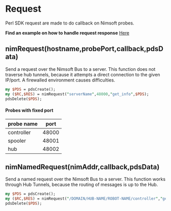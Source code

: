 # Request 

Perl SDK request are made to do callback on Nimsoft probes.

**Find an example on how to handle request response** [Here](https://github.com/UIM-Community/Perl-SDK/blob/master/examples/handlepds.md)

## nimRequest(hostname,probePort,callback,pdsData)

Send a request over the Nimsoft Bus to a server. This function does not traverse hub tunnels, because it attempts a direct connection to the given IP/port. A firewalled environment causes difficulties.

```perl
my $PDS = pdsCreate();
my ($RC,$RES) = nimRequest("serverName",48000,"get_info",$PDS);
pdsDelete($PDS);
```

#### Probes with fixed port

| probe name | port |
| --- | --- |
| controller | 48000 |
| spooler | 48001 | 
| hub | 48002 | 

## nimNamedRequest(nimAddr,callback,pdsData)

Send a named request over the Nimsoft Bus to a server. This function works through Hub Tunnels, because the routing of messages is up to the Hub.

```perl
my $PDS = pdsCreate();
my ($RC,$RES) = nimRequest("/DOMAIN/HUB-NAME/ROBOT-NAME/controller","get_info",$PDS);
pdsDelete($PDS);
```
